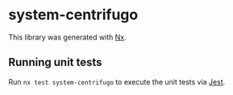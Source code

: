 # system-centrifugo

This library was generated with [Nx](https://nx.dev).

## Running unit tests

Run `nx test system-centrifugo` to execute the unit tests via [Jest](https://jestjs.io).
